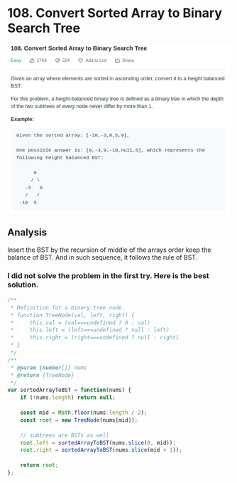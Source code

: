 # 108. Convert Sorted Array to Binary Search Tree

![](.gitbook/assets/image%20%2826%29.png)

## Analysis

Insert the BST by the recursion of middle of the arrays order keep the balance of BST. And in such sequence, it follows the rule of BST.

### I did not solve the problem in the first try. Here is the best solution.

```javascript
/**
 * Definition for a binary tree node.
 * function TreeNode(val, left, right) {
 *     this.val = (val===undefined ? 0 : val)
 *     this.left = (left===undefined ? null : left)
 *     this.right = (right===undefined ? null : right)
 * }
 */
/**
 * @param {number[]} nums
 * @return {TreeNode}
 */
var sortedArrayToBST = function(nums) {
    if (!nums.length) return null;
    
    const mid = Math.floor(nums.length / 2);
    const root = new TreeNode(nums[mid]);
    
    // subtrees are BSTs as well
    root.left = sortedArrayToBST(nums.slice(0, mid));
    root.right = sortedArrayToBST(nums.slice(mid + 1));
    
    return root;
};
```



